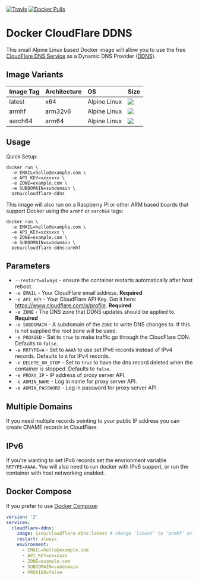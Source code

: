 [![Travis](https://img.shields.io/travis/oznu/docker-cloudflare-ddns.svg)](https://travis-ci.org/oznu/docker-cloudflare-ddns) [![Docker Pulls](https://img.shields.io/docker/pulls/oznu/cloudflare-ddns.svg)](https://hub.docker.com/r/oznu/cloudflare-ddns/)

# Docker CloudFlare DDNS

This small Alpine Linux based Docker image will allow you to use the free [CloudFlare DNS Service](https://www.cloudflare.com/dns/) as a Dynamic DNS Provider ([DDNS](https://en.wikipedia.org/wiki/Dynamic_DNS)).

## Image Variants

| Image Tag             | Architecture  | OS            | Size   |
| :-------------------- | :-------------| :------------ | :----  |
| latest                | x64           | Alpine Linux  | [![](https://images.microbadger.com/badges/image/oznu/cloudflare-ddns.svg)](https://microbadger.com/images/oznu/cloudflare-ddns) |
| armhf          | arm32v6       | Alpine Linux  | [![](https://images.microbadger.com/badges/image/oznu/cloudflare-ddns:armhf.svg)](https://microbadger.com/images/oznu/cloudflare-ddns:armhf) |
| aarch64         | arm64       | Alpine Linux  | [![](https://images.microbadger.com/badges/image/oznu/cloudflare-ddns:aarch64.svg)](https://microbadger.com/images/oznu/cloudflare-ddns:aarch64) |

## Usage

Quick Setup:

```shell
docker run \
  -e EMAIL=hello@example.com \
  -e API_KEY=xxxxxxx \
  -e ZONE=example.com \
  -e SUBDOMAIN=subdomain \
  oznu/cloudflare-ddns
```

This image will also run on a Raspberry Pi or other ARM based boards that support Docker using the `armhf` or `aarch64` tags:

```shell
docker run \
  -e EMAIL=hello@example.com \
  -e API_KEY=xxxxxxx \
  -e ZONE=example.com \
  -e SUBDOMAIN=subdomain \
  oznu/cloudflare-ddns:armhf
```

## Parameters

* `--restart=always` - ensure the container restarts automatically after host reboot.
* `-e EMAIL` - Your CloudFlare email address. **Required**
* `-e API_KEY` - Your CloudFlare API Key. Get it here: https://www.cloudflare.com/a/profile. **Required**
* `-e ZONE` - The DNS zone that DDNS updates should be applied to. **Required**
* `-e SUBDOMAIN` - A subdomain of the `ZONE` to write DNS changes to. If this is not supplied the root zone will be used.
* `-e PROXIED` - Set to `true` to make traffic go through the CloudFlare CDN. Defaults to `false`.
* `-e RRTYPE=A` - Set to `AAAA` to use set IPv6 records instead of IPv4 records. Defaults to `A` for IPv4 records.
* `-e DELETE_ON_STOP` - Set to `true` to have the dns record deleted when the container is stopped. Defaults to `false`.
* `-e PROXY_IP` - IP address of proxy server API.
* `-e ADMIN_NAME` - Log in name for proxy server API.
* `-e ADMIN_PASSWORD` - Log in password for proxy server API.

## Multiple Domains

If you need multiple records pointing to your public IP address you can create CNAME records in CloudFlare.

## IPv6

If you're wanting to set IPv6 records set the envrionment variable `RRTYPE=AAAA`. You will also need to run docker with IPv6 support, or run the container with host networking enabled.

## Docker Compose

If you prefer to use [Docker Compose](https://docs.docker.com/compose/):

```yml
version: '2'
services:
  cloudflare-ddns:
    image: oznu/cloudflare-ddns:latest # change 'latest' to 'armhf' or 'aarch64' if running on an arm device
    restart: always
    environment:
      - EMAIL=hello@example.com
      - API_KEY=xxxxxxx
      - ZONE=example.com
      - SUBDOMAIN=subdomain
      - PROXIED=false
```
